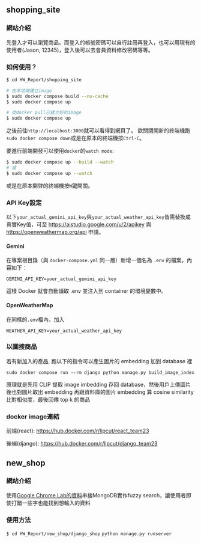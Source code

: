 ## shopping_site
### 網站介紹
先登入才可以瀏覽商品。而登入的帳號密碼可以自行註冊再登入，也可以用現有的使用者(Jason, 12345)，登入後可以去會員資料修改密碼等等。

### 如何使用？
``` sh
$ cd HW_Report/shopping_site

# 在本地端建立image
$ sudo docker compose build --no-cache
$ sudo docker compose up

# 從docker pull已建立好的image
$ sudo docker compose up
```

之後前往`http://localhost:3000`就可以看得到網頁了。
欲關閉開新的終端機跑`sudo docker compose down`或是在原本的終端機按`Ctrl-C`。

要進行前端開發可以使用`docker`的`watch mode`:
``` sh
$ sudo docker compose up --build --watch
# 或
$ sudo docker compose up --watch
```
或是在原本開啓的終端機按`W`鍵開關。

### API Key設定
以下`your_actual_gemini_api_key`與`your_actual_weather_api_key`皆需替換成真實Key值，可至 https://aistudio.google.com/u/2/apikey 與 https://openweathermap.org/api 申請。
#### Gemini
在專案根目錄（與 `docker-compose.yml` 同一層）新增一個名為 `.env` 的檔案，內容如下：

```
GEMINI_API_KEY=your_actual_gemini_api_key
```
這樣 Docker 就會自動讀取 .env 並注入到 container 的環境變數中。
#### OpenWeatherMap
在同樣的`.env`檔內，加入
```
WEATHER_API_KEY=your_actual_weather_api_key
```

### 以圖搜商品
若有新加入的產品, 跑以下的指令可以產生圖片的 embedding 加到 database 裡
```
sudo docker compose run --rm django python manage.py build_image_index
```
原理就是先用 CLIP 提取 image imbedding 存回 database，然後用戶上傳圖片後也對圖片取出 embedding 再跟資料庫的圖片 embedding 算 cosine similarity 比對相似度，最後回傳 top k 的商品

### docker image連結
前端\(react\):  https://hub.docker.com/r/lipcut/react_team23

後端\(django\): https://hub.docker.com/r/lipcut/django_team23

## new_shop
### 網站介紹
使用[Google Chrome Lab的資料](https://github.com/GoogleChromeLabs/sample-pie-shop/blob/master/src/data/products.json)串接MongoDB實作fuzzy search，讓使用者即使打錯一些字也能找到想輸入的資料
### 使用方法
`$ cd HW_Report/new_shop/django_shop`
`python manage.py runserver`